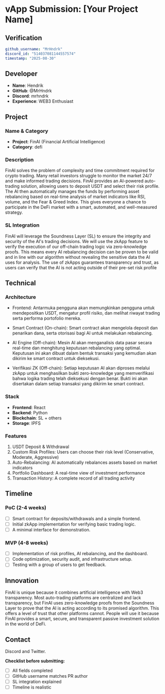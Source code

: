 # vApp Submission: [Your Project Name]

## Verification
```yaml
github_username: "MrHndrk"
discord_id: "514037081144557574"
timestamp: "2025-08-30"
```

## Developer
- **Name**: Hendrik
- **GitHub**: @MrHndrk
- **Discord**: mrhndrk
- **Experience**: WEB3 Enthusiast

## Project

### Name & Category
- **Project**: FinAI (Financial Artificial Intelligence)
- **Category**: defi

### Description
FinAI solves the problem of complexity and time commitment required for crypto trading. Many retail investors struggle to monitor the market 24/7 and make informed trading decisions. FinAI provides an AI-powered auto-trading solution, allowing users to deposit USDT and select their risk profile. The AI then automatically manages the funds by performing asset rebalancing based on real-time analysis of market indicators like RSI, volume, and the Fear & Greed Index. This gives everyone a chance to participate in the DeFi market with a smart, automated, and well-measured strategy.

### SL Integration  
FinAI will leverage the Soundness Layer (SL) to ensure the integrity and security of the AI's trading decisions. We will use the zkApp feature to verify the execution of our off-chain trading logic via zero-knowledge proofs. This means every AI rebalancing decision can be proven to be valid and in line with our algorithm without revealing the sensitive data the AI uses for analysis. The use of zkApps guarantees transparency and trust, as users can verify that the AI is not acting outside of their pre-set risk profile

## Technical

### Architecture
- Frontend: Antarmuka pengguna akan memungkinkan pengguna untuk mendepositkan USDT, mengatur profil risiko, dan melihat riwayat trading serta performa portofolio mereka.

- Smart Contract (On-chain): Smart contract akan mengelola deposit dan penarikan dana, serta otorisasi bagi AI untuk melakukan rebalancing.

- AI Engine (Off-chain): Mesin AI akan menganalisis data pasar secara real-time dan menghitung keputusan rebalancing yang optimal. Keputusan ini akan dibuat dalam bentuk transaksi yang kemudian akan dikirim ke smart contract untuk dieksekusi.

- Verifikasi ZK (Off-chain): Setiap keputusan AI akan diproses melalui zkApp untuk menghasilkan bukti zero-knowledge yang memverifikasi bahwa logika trading telah dieksekusi dengan benar. Bukti ini akan disertakan dalam setiap transaksi yang dikirim ke smart contract.

### Stack
- **Frontend**: React
- **Backend**: Python
- **Blockchain**: SL + others
- **Storage**: IPFS

### Features
1. USDT Deposit & Withdrawal
2. Custom Risk Profiles: Users can choose their risk level (Conservative, Moderate, Aggressive) 
3. Auto-Rebalancing: AI automatically rebalances assets based on market indicators
4. Portfolio Dashboard: A real-time view of investment performance
5. Transaction History: A complete record of all trading activity

## Timeline

### PoC (2-4 weeks)
- [ ] Smart contract for deposits/withdrawals and a simple frontend.
- [ ] Initial zkApp implementation for verifying basic trading logic.
- [ ] A minimal interface for demonstration.

### MVP (4-8 weeks)  
- [ ] Implementation of risk profiles, AI rebalancing, and the dashboard.
- [ ] Code optimization, security audit, and infrastructure setup.
- [ ] Testing with a group of users to get feedback.

## Innovation
FinAI is unique because it combines artificial intelligence with Web3 transparency. Most auto-trading platforms are centralized and lack transparency, but FinAI uses zero-knowledge proofs from the Soundness Layer to prove that the AI is acting according to its promised algorithm. This offers a level of trust that other platforms cannot. People will use it because FinAI provides a smart, secure, and transparent passive investment solution in the world of DeFi.

## Contact
Discord and Twitter.


**Checklist before submitting:**
- [ ] All fields completed
- [ ] GitHub username matches PR author  
- [ ] SL integration explained
- [ ] Timeline is realistic
